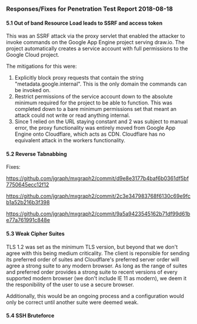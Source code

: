 ### Responses/Fixes for Penetration Test Report 2018-08-18

#### 5.1 Out of band Resource Load leads to SSRF and access token

This was an SSRF attack via the proxy servlet that enabled the attacker to invoke commands on the Google App Engine project serving draw.io. The project automatically creates a service account with full permissions to the Google Cloud project.

The mitigations for this were:

1. Explicitly block proxy requests that contain the string "metadata.google.internal". This is the only domain the commands can be invoked on.
2. Restrict permissions of the service account down to the absolute minimum required for the project to be able to function. This was completed down to a bare minimum permissions set that meant an attack could not write or read anything internal.
3. Since 1 relied on the URL staying constant and 2 was subject to manual error, the proxy functionality was entirely moved from Google App Engine onto Cloudflare, which acts as CDN. Cloudflare has no equivalent attack in the workers functionality.

#### 5.2 Reverse Tabnabbing

Fixes:

https://github.com/jgraph/mxgraph2/commit/d9e8e3177b4baf6b0361df5bf7750645ecc12f12

https://github.com/jgraph/mxgraph2/commit/2c3e347983768f6130c69e9fcb1a52b216b3f398

https://github.com/jgraph/mxgraph2/commit/9a5a9423545162b71df99d61be77a761991c848e

#### 5.3 Weak Cipher Suites

TLS 1.2 was set as the minimum TLS version, but beyond that we don't agree with this being medium criticality. The client is reponsible for sending its preferred order of suites and Cloudflare's preferred server order will agree a strong suite to any modern browser. As long as the range of suites and preferred order provides a strong suite to recent versions of every supported modern browser (we don't include IE 11 as modern), we deem it the responibility of the user to use a secure browser.

Additionally, this would be an ongoing process and a configuration would only be correct until another suite were deemed weak.

#### 5.4 SSH Bruteforce

